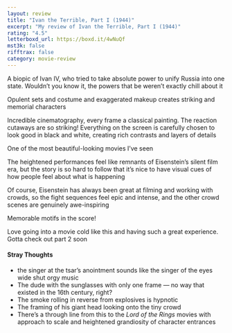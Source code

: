 ```yaml
---
layout: review
title: "Ivan the Terrible, Part I (1944)"
excerpt: "My review of Ivan the Terrible, Part I (1944)"
rating: "4.5"
letterboxd_url: https://boxd.it/4wNuQf
mst3k: false
rifftrax: false
category: movie-review
---
```


A biopic of Ivan IV, who tried to take absolute power to unify Russia into one state. Wouldn’t you know it, the powers that be weren’t exactly chill about it

Opulent sets and costume and exaggerated makeup creates striking and memorial characters

Incredible cinematography, every frame a classical painting. The reaction cutaways are so striking! Everything on the screen is carefully chosen to look good in black and white, creating rich contrasts and layers of details

One of the most beautiful-looking movies I’ve seen

The heightened performances feel like remnants of Eisenstein’s silent film era, but the story is so hard to follow that it’s nice to have visual cues of how people feel about what is happening

Of course, Eisenstein has always been great at filming and working with crowds, so the fight sequences feel epic and intense, and the other crowd scenes are genuinely awe-inspiring

Memorable motifs in the score!

Love going into a movie cold like this and having such a great experience. Gotta check out part 2 soon

#### Stray Thoughts

- the singer at the tsar’s anointment sounds like the singer of the eyes wide shut orgy music
- The dude with the sunglasses with only one frame — no way that existed in the 16th century, right?
- The smoke rolling in reverse from explosives is hypnotic
- The framing of his giant head looking onto the tiny crowd
- There’s a through line from this to the<i> Lord of the Rings </i>movies with approach to scale and heightened grandiosity of character entrances
